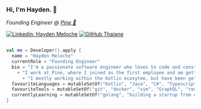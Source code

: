 ### Hi, I'm Hayden. 👋

<p><em>Founding Engineer @ <a href="https://www.pine.ca">Pine 🌲</a></em></p>

[![Linkedin: Hayden Meloche](https://img.shields.io/badge/-HaydenMeloche-blue?style=flat-square&logo=Linkedin&logoColor=white&link=https://www.linkedin.com/in/HaydenMeloche/)](https://www.linkedin.com/in/HaydenMeloche/)
[![GitHub Thaiane](https://img.shields.io/github/followers/HaydenMeloche?label=follow&style=social)](https://github.com/HaydenMeloche)

```kotlin

val me = Developer().apply {
  name = "Hayden Meloche"
  currentRole = "Founding Engineer"
  bio = "I'm a passionate software engineer who loves to code and constantly be learning."
    + "I work at Pine, where I joined as the first employee and am getting the chance to help build something new from nothing."
      + "I mostly working within the Kotlin ecosytem, but have been getting into Go recently."
  favouriteLanguages = mutableSetOf("Kotlin", "Java", "C#", "Typescript")
  favouriteTools = mutableSetOf("git", "docker", "vim", "GraphQL", "redis")
  currentlyLearning = mutableSetOf("golang", "building a startup from day 1"
}

```
